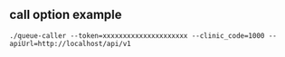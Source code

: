 ## call option example 
```./queue-caller --token=xxxxxxxxxxxxxxxxxxxxx --clinic_code=1000 --apiUrl=http://localhost/api/v1```